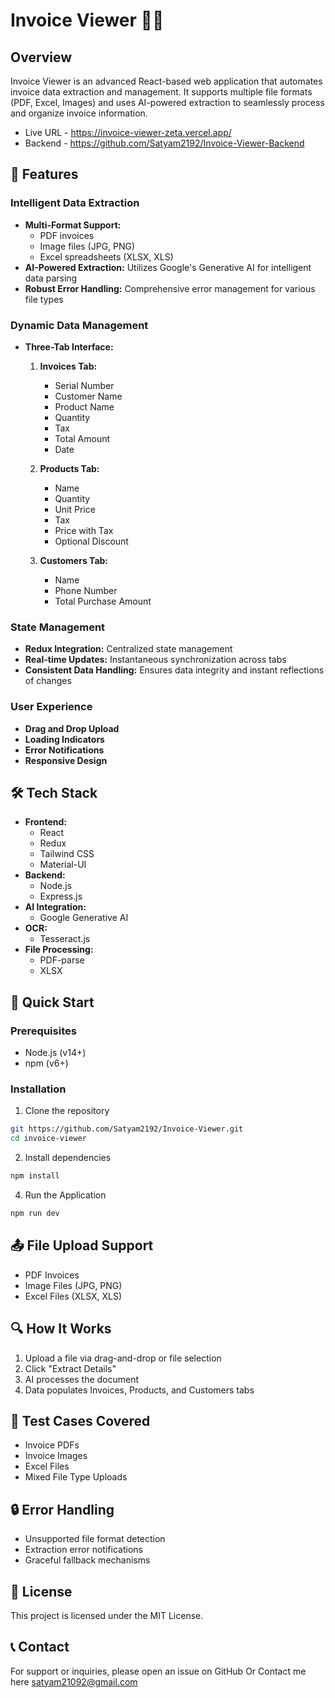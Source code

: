 # Invoice Viewer 📄✨

## Overview
Invoice Viewer is an advanced React-based web application that automates invoice data extraction and management. It supports multiple file formats (PDF, Excel, Images) and uses AI-powered extraction to seamlessly process and organize invoice information.

- Live URL - https://invoice-viewer-zeta.vercel.app/
- Backend - https://github.com/Satyam2192/Invoice-Viewer-Backend

## 🌟 Features

### Intelligent Data Extraction
- **Multi-Format Support:** 
  - PDF invoices
  - Image files (JPG, PNG)
  - Excel spreadsheets (XLSX, XLS)
- **AI-Powered Extraction:** Utilizes Google's Generative AI for intelligent data parsing
- **Robust Error Handling:** Comprehensive error management for various file types

### Dynamic Data Management
- **Three-Tab Interface:**
  1. **Invoices Tab:** 
     - Serial Number
     - Customer Name
     - Product Name
     - Quantity
     - Tax
     - Total Amount
     - Date

  2. **Products Tab:** 
     - Name
     - Quantity
     - Unit Price
     - Tax
     - Price with Tax
     - Optional Discount

  3. **Customers Tab:**
     - Name
     - Phone Number
     - Total Purchase Amount

### State Management
- **Redux Integration:** Centralized state management
- **Real-time Updates:** Instantaneous synchronization across tabs
- **Consistent Data Handling:** Ensures data integrity and instant reflections of changes

### User Experience
- **Drag and Drop Upload**
- **Loading Indicators**
- **Error Notifications**
- **Responsive Design**

## 🛠 Tech Stack
- **Frontend:** 
  - React
  - Redux
  - Tailwind CSS
  - Material-UI
- **Backend:** 
  - Node.js
  - Express.js
- **AI Integration:** 
  - Google Generative AI
- **OCR:** 
  - Tesseract.js
- **File Processing:**
  - PDF-parse
  - XLSX

## 🚀 Quick Start

### Prerequisites
- Node.js (v14+)
- npm (v6+)

### Installation

1. Clone the repository
```bash
git https://github.com/Satyam2192/Invoice-Viewer.git
cd invoice-viewer
```

2. Install dependencies
```bash
npm install
```

4. Run the Application
```bash
npm run dev
```

## 📤 File Upload Support
- PDF Invoices
- Image Files (JPG, PNG)
- Excel Files (XLSX, XLS)

## 🔍 How It Works
1. Upload a file via drag-and-drop or file selection
2. Click "Extract Details"
3. AI processes the document
4. Data populates Invoices, Products, and Customers tabs

## 🧪 Test Cases Covered
- Invoice PDFs
- Invoice Images
- Excel Files
- Mixed File Type Uploads

## 🔒 Error Handling
- Unsupported file format detection
- Extraction error notifications
- Graceful fallback mechanisms

## 📄 License
This project is licensed under the MIT License.

## 📞 Contact
For support or inquiries, please open an issue on GitHub Or Contact me here satyam21092@gmail.com
```
